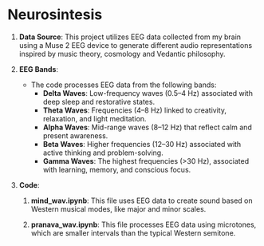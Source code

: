 # Neurosintesis

1. **Data Source**: This project utilizes EEG data collected from my brain using a Muse 2 EEG device to generate different audio representations inspired by music theory, cosmology and Vedantic philosophy.

2. **EEG Bands**:
   - The code processes EEG data from the following bands:
     - **Delta Waves**: Low-frequency waves (0.5–4 Hz) associated with deep sleep and restorative states.
     - **Theta Waves**: Frequencies (4–8 Hz) linked to creativity, relaxation, and light meditation.
     - **Alpha Waves**: Mid-range waves (8–12 Hz) that reflect calm and present awareness.
     - **Beta Waves**: Higher frequencies (12–30 Hz) associated with active thinking and problem-solving.
     - **Gamma Waves**: The highest frequencies (>30 Hz), associated with learning, memory, and conscious focus.

3. **Code**:

    1.  **mind_wav.ipynb**: This file uses EEG data to create sound based on Western musical modes, like major and minor scales.

    2.  **pranava_wav.ipynb**: This file processes EEG data using microtones, which are smaller intervals than the typical Western semitone.
    